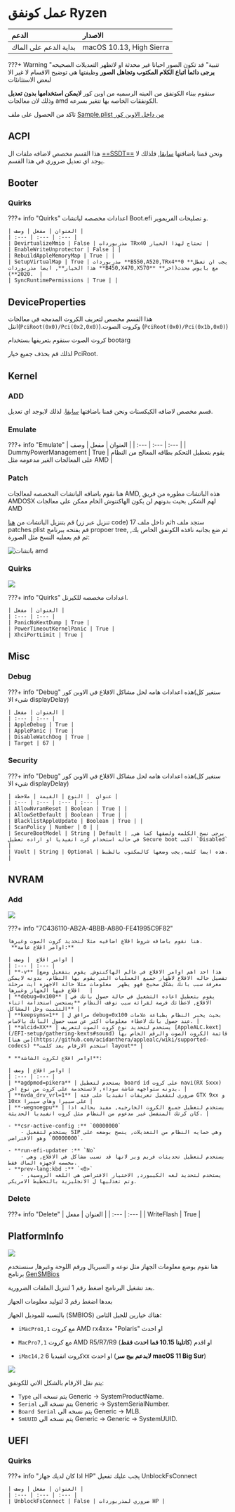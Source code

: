 # عمل كونفق Ryzen 
| الدعم | الاصدار |
| :--- | :--- |
| بداية الدعم على الماك | macOS 10.13, High Sierra |


???+ Warning "تنبية"
	قد تكون الصور احيانا غير محدثة او لاتظهر التعديلات الصحيحه
	**يرجى دائما اتباع الكلام المكتوب وتجاهل الصور** وظيفتها هي توضيح الاقسام لا غير الا لبعض الاستثانئات

سنقوم ببناء الكونفق من العينه الرسميه من اوبن كور **لايمكن استخدامها بدون تعديل** وذلك لان معالجات amd الكونفقات الخاصه بها تتغير بسرعه.

تاكد من الحصول على ملف [Sample.plist من داخل الاوبن كور](/EFI-setup/config/#_3/)


## ACPI
هذا القسم مخصص لاضافه ملفات ال [==SSDT==](/start/#_10) ونحن قمنا باضافتها [سابقا](/config/#acpi),
فلذلك لا يوجد اي تعديل ضروري في هذا القسم.

## Booter

### Quirks

???+ info "Quirks"
	اعدادات مخصصه لباتشات Boot.efi و تصليحات الفريموير.
	
	| العنوان | مفعل | وصف |
	| :--- | :--- | :--- |
	| DevirtualizeMmio | False | مذربوردات TRx40 تحتاج لهذا الخيار |
	| EnableWriteUnprotector | False | |
	| RebuildAppleMemoryMap | True | |
	| SetupVirtualMap | True | مذربوردات **B550,A520,TRx4**0 **يجب ان تعطل هذا الخيار**, ايضا مذربوردات **B450,X470,X570** **مع بايوس محدث(اخر 2020**).  |
	| SyncRuntimePermissions | True | |


## DeviceProperties

هذا القسم مخصص لتعريف الكروت المدمجه في معالجات انتل(`PciRoot(0x0)/Pci(0x2,0x0)`).وكروت الصوت (`PciRoot(0x0)/Pci(0x1b,0x0)`)

كروت الصوت سنقوم بتعريفها بستخدام bootarg

لذلك قم بحذف جميع خيار PciRoot.

## Kernel

### ADD 

قسم مخصص لاضافه الكيكستات ونحن قمنا باضافتها [سابقا](/config/#acpi). لذلك لايوجد اي تعديل.

### Emulate

???+ info "Emulate"
	| العنوان | مفعل | وصف |
	| :--- | :--- | :--- |
	| DummyPowerManagement | True | يقوم بتعطيل التحكم بطاقه المعالج من النظام على المعالجات الغير مدعومه مثل AMD |

### Patch 

هنا نقوم باضافه الباتشات المخصصه لمعالجات AMD, هذه الباتشات مطوره من فريق AMDOSX لهم الشكر, بحيث بدونهم لن يكون الهاكنتوش الخام ممكن على معالجات AMD

قم بتنزيل الباتشات من [هنا](https://github.com/AMD-OSX/AMD_Vanilla) (تنزيل عبر زر code) ثم داخل ملف 17h ستجد ملف patches.plist قم بفتحه ببرنامج propoer tree, ثم ضع بجانبه نافذه الكونفق الخاص بك, ثم قم بعمليه النسخ مثل الصورة:

![باتشات amd](/img/config-setup/amd/amd-patches.gif)

### Quirks

![](/img/config-setup/kernel-quirks.png)

???+ info "Quirks"
	اعدادات مخصصه للكيرنل.
	
	| العنوان | مفعل |
	| :--- | :--- |
	| PanicNoKextDump | True |
	| PowerTimeoutKernelPanic | True |
	| XhciPortLimit | True |

## Misc

### Debug

???+ info "Debug"
	هذه اعدادات هامه لحل مشاكل الاقلاع في الاوبن كور(سنغير كل شيء الا displayDelay)
	
	| العنوان | مفعل |
	| :--- | :--- |
	| AppleDebug | True |
	| ApplePanic | True |
	| DisableWatchDog | True |
	| Target | 67 |

### Security

???+ info "Debug"
	هذه اعدادات هامه لحل مشاكل الاقلاع في الاوبن كور(سنغير كل شيء الا displayDelay)
	
	| عنوان  | النوع | القيمة | ملاحظة |
	| :--- | :--- | :--- | :--- |
	| AllowNvramReset | Boolean | True | |
	| AllowSetDefault | Boolean | True | |
	| BlacklistAppleUpdate | Boolean | True | |
	| ScanPolicy | Number | 0 | |
	| SecureBootModel | String | Default | يرجى نسخ الكلمه ولصقها كما هي, في حاله استخدام كرت انفيديا او اراده تعطيل Secure boot اكتب `Disabled` |
	| Vault | String | Optional | هذه ايضا كلمه,يجب وضعها كالمكتوب بالظبط. |

## NVRAM

### Add

![](/img/config-setup/nvram-add.png)

???+ info "7C436110-AB2A-4BBB-A880-FE41995C9F82"

	هنا نقوم باضافه شروط اقلاع اضافيه مثلا لتحديد كروت الصوت وغيرها.
	 **اوامر اقلاع عامة:**

	| اوامر اقلاع  | وصف |
	| :--- | :--- |
	| **-v** |هذا احد اهم اوامر الاقلاع في عالم الهاكنتوش, يقوم بتفعيل وضع تفصيل حاله الاقلاع لاظهار جميع العمليات التي يقوم بها النظام. بدونه لايمكن معرفة سبب بانك بشكل صحيح فهو يظهر  معلومات مثلا حالة الاجهزه ايت مرحلة اقلاع فيها الجهاز وغيرها   |
	| **debug=0x100** | يقوم بتعطيل اعاده التشغيل في حالة حصول بانك في الاقلاع, لاعطائك فرصة لقرائة سبب توقف النظام **يستحسن استخدامة اثناء التثبيت وحل المشاكل** |
	| **keepsyms=1** | مرافق ل debug=0x100 بحيث يخبر النظام بطباعة علامات عند حصول بانك لاعطاء معلومات اكثر عن سبب حصول البانك بالاساس. |
	| **alcid=XX** | يستخدم لتحديد نوع كروت الصوت لتعريف [AppleALC.kext](/EFI-setup/gathering-kexts#sound) قائمة الكروت الصوت والرقم الخاص بها [من هنا](https://github.com/acidanthera/applealc/wiki/supported-codecs) **استخدم الارقام بعد كلمت layout** |

	* **اوامر اقلاع لكروت الشاشة**:

	| اوامر اقلاع | وصف |
	| :--- | :--- |
	| **agdpmod=pikera** | يستخدم لتعطيل board id على كروت navi(RX 5xxx) بدونه ستواجهه شاشة سوداء, لاتستخدمة على كروت من نوع اخر. |
	| **nvda_drv_vrl=1** | ضروري لتفعيل تعريفات انفيديا على فئة GTX 9xx و 10xx على سييرا وهاي سييرا |
	| **-wegnoegpu** | يستخدم لتعطيل جميع الكروت الخارجيه, مفيد بحاله اذا كان كرتك المنفصل غير مدعوم من النظام مثل كروت انفيديا الحديثة. |
	
	- **csr-active-config :** `00000000`
		- يستخدم لتفعيل SIP وهي حمايه النظام من التعديلات, ينصح بوضعه على `00000000` وهو الافتراضي.
	
	- **run-efi-updater :** `No`
		- يستخدم لتعطيل تحديثات فريم وير لانها قد تسبب مشاكل في الاقلاع, وهي مخصصه لاجهزه الماك فقط.
	- **prev-lang:kbd :** `<0>`
		- يستخدم لتحديد لغه الكيبورد, الاختيار الافتراضي هي اللغه الروسية, وتم تعدليها ل الانجليزية بالتخطيط الامريكي.

### Delete

???+ info "Delete"
	| العنوان | مفعل |
	| :--- | :--- |
	| WriteFlash | True |

## PlatformInfo

![](/img/config-setup/propertree-platforminfo.png)

هنا نقوم بوضع معلومات الجهاز مثل نوعه و السيريال ورقم اللوحة وغيرها, سنستخدم برنامج [GenSMBios](https://github.com/corpnewt/GenSMBIOS)

بعد تشغيل البرنامج اضغط رقم 1 لتنزيل الملفات الضرورية.

بعدها اضغط رقم 3 لتوليد معلومات الجهاز

بالنسبه للموديل الجهاز (SMBIOS) هناك خيارين للجيل الثامن:

- `iMacPro1,1` مع كروت AMD rx4xx+ "Polaris" او احدث

- `MacPro7,1` مع كروت AMD R5/R7/R9 او اقدم (**كاتلينا 10.15 فما احدث فقط**)

- `iMac14,2` كروت انفيديا  6xx او احدث (**لايدعم بيج سر macOS 11 Big Sur**)

![](/img/config-setup/gensmbios.png)

يتم نقل الارقام بالشكل الاتي للكونفق:

- `Type` يتم نسخه الى Generic -> SystemProductName.
- `Serial` يتم نسخه الى  Generic -> SystemSerialNumber.
- `Board Serial` يتم نسخه الى  Generic -> MLB.
- `SmUUID` يتم نسخه الى  Generic -> Generic -> SystemUUID.

## UEFI

### Quirks

???+ info "اذا كان لديك جهاز HP"
	يجب عليك تفعيل UnblockFsConnect
	
	| العنوان | مفعل | وصف |
	| :--- | :--- | :--- |
	| UnblockFsConnect | False | ضروري لمذربوردات HP |

